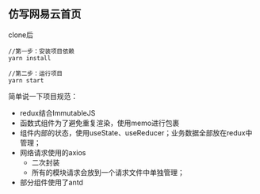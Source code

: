 
## 仿写网易云首页 

clone后

```
//第一步：安装项目依赖
yarn install

//第二步：运行项目
yarn start
```

简单说一下项目规范：
+ redux结合ImmutableJS
+ 函数式组件为了避免重复渲染，使用memo进行包裹
+ 组件内部的状态，使用useState、useReducer；业务数据全部放在redux中管理；
+ 网络请求使用的axios
  + 二次封装
  + 所有的模块请求会放到一个请求文件中单独管理；
+ 部分组件使用了antd
